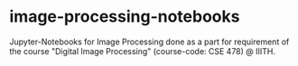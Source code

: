 # image-processing-notebooks
Jupyter-Notebooks for Image Processing done as a part for requirement of the course "Digital Image Processing" (course-code: CSE 478) @ IIITH.
